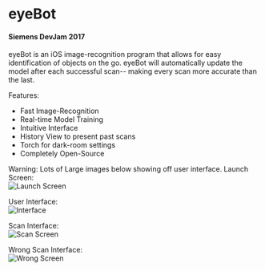 # eyeBot
#### Siemens DevJam 2017

eyeBot is an iOS image-recognition program that allows for easy identification of objects on the go. eyeBot will automatically update the model after each successful scan-- making every scan more accurate than the last.

Features:

* Fast Image-Recognition
* Real-time Model Training
* Intuitive Interface
* History View to present past scans
* Torch for dark-room settings
* Completely Open-Source

Warning: Lots of Large images below showing off user interface.
Launch Screen:  
![Launch Screen](http://i.imgur.com/7IdBd3o.jpg)  

User Interface:  
![Interface](http://i.imgur.com/0qGe9yU.jpg) 

Scan Interface:   
![Scan Screen](http://i.imgur.com/E8TGX4T.png)

Wrong Scan Interface:  
![Wrong Screen](http://i.imgur.com/noEBPdK.png)
